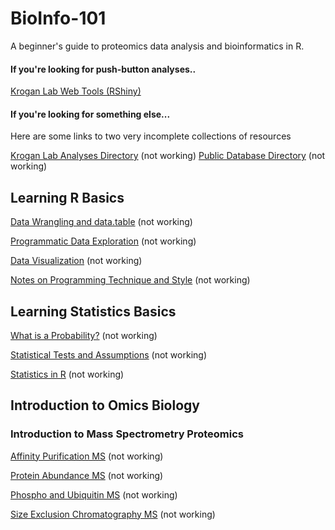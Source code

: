 # BioInfo-101
A beginner's guide to proteomics data analysis and bioinformatics in R. 

#### If you're looking for push-button analyses..
[Krogan Lab Web Tools (RShiny)](https://github.com/kroganLab/shinyKrogan)

#### If you're looking for something else... 
Here are some links to two very incomplete collections of resources

[Krogan Lab Analyses Directory]() (not working)
[Public Database Directory]() (not working)


## Learning R Basics

[Data Wrangling and data.table]() (not working)

[Programmatic Data Exploration]() (not working)

[Data Visualization]() (not working)

[Notes on Programming Technique and Style]() (not working)


## Learning Statistics Basics

[What is a Probability?]() (not working)

[Statistical Tests and Assumptions]() (not working)

[Statistics in R]() (not working)


## Introduction to Omics Biology

### Introduction to Mass Spectrometry Proteomics

[Affinity Purification MS]() (not working)

[Protein Abundance MS]() (not working)

[Phospho and Ubiquitin MS]() (not working)

[Size Exclusion Chromatography MS]() (not working)


